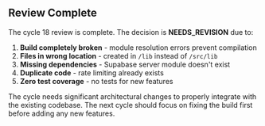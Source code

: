 ## Review Complete

The cycle 18 review is complete. The decision is **NEEDS_REVISION** due to:

1. **Build completely broken** - module resolution errors prevent compilation
2. **Files in wrong location** - created in `/lib` instead of `/src/lib`
3. **Missing dependencies** - Supabase server module doesn't exist
4. **Duplicate code** - rate limiting already exists
5. **Zero test coverage** - no tests for new features

The cycle needs significant architectural changes to properly integrate with the existing codebase. The next cycle should focus on fixing the build first before adding any new features.

